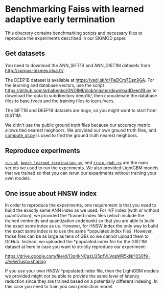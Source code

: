 # Benchmarking Faiss with learned adaptive early termination

This directory contains benchmarking scripts and necessary files to reproduce the experiments described in our SIGMOD paper.

## Get datasets

You need to download the ANN_SIFT1B and ANN_GIST1M datasets from http://corpus-texmex.irisa.fr/.

The DEEP1B dataset is available at https://yadi.sk/d/11eDCm7Dsn9GA. For the learning and database vectors, use the script https://github.com/arbabenko/GNOIMI/blob/master/downloadDeep1B.py to download the data to subdirectory deep1b/, then concatenate the database files to base.fvecs and the training files to learn.fvecs.

The SIFT1B and DEEP1B datasets are huge, so you might want to start from GIST1M.

We didn't use the public ground truth files because our accuracy metric allows tied nearest neighbors. We provided our own ground truth files, and [compute_gt.py](compute_gt.py) is used to find the ground truth nearest neighbors.

## Reproduce experiments

[`run.sh`](run.sh), [`bench_learned_termination.py`](bench_learned_termination.py), and [`train_gbdt.py`](train_gbdt.py) are the main scripts we used to run the experiments. We also provided LightGBM models that we trained so that you can rerun our experiments without training your own models.

## One issue about HNSW index

In order to reproduce the experiments, one requirement is that you need to build the exactly same ANN index as we used. For IVF index (with or without quantization), we provided the *trained.index files (which include the trained centroids and quantization codebook) so that you are able to build the exact same index as us. However, for HNSW index the only way to build the exact same index is to use the same *populated.index files. However, those files can be as large as tens of GBs so we cannot upload them to GitHub. Instead, we uploaded the *populated.index file for the GIST1M dataset at here in case you want to strictly reproduce our experiment: 

https://drive.google.com/file/d/13q4kNCazU25pfVLVqpWR5kNr10S0f9-J/view?usp=sharing

If you use your own HNSW *populated.index file, then the LightGBM models we provided might not be able to provide the same level of latency reduction since they are trained based on a potentially different indexing. In this case you need to train you own prediction model.
